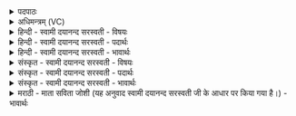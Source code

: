 <details><summary>पदपाठः</summary>

उ॒ग्रः। च॒। भी॒मः। च॒। ध्वा᳖न्त॒ इति॒ धुऽआ॑न्तः। च॒। धुनिः॑। च॒। सा॒स॒ह्वान्। स॒स॒ह्वानिति॑ सस॒ह्वान्। च॒। अ॒भि॒यु॒ग्वेत्य॑भिऽयु॒ग्वा। च॒। वि॒क्षिप॒ इति॑ वि॒क्षिपः॑। स्वाहा॑। ७।
</details>

<details><summary>अधिमन्त्रम् (VC)</summary>

- मरुतो देवताः
- दीर्घतमा ऋषिः
- भुरिग्गायत्री
- षड्जः
</details>

<details><summary>हिन्दी - स्वामी दयानन्द सरस्वती - विषयः</summary>

फिर कौन जीव किस गुणवाले हैं, इस विषय को अगले मन्त्र में कहा है ॥
</details>

<details><summary>हिन्दी - स्वामी दयानन्द सरस्वती - पदार्थः</summary>

पदार्थान्वयभाषाः -  हे मनुष्यो ! मरण को प्राप्त हुआ जीव (स्वाहा) अपने कर्म से (उग्रः) तीव्र स्वभाववाला (च) शान्त (भीमः) भयकारी (च) निर्भय (ध्वान्तः) अन्धकार को प्राप्त (च) प्रकाश को प्राप्त (धुनिः) काँपता (च) निष्कम्प (सासह्वान्) शीघ्र सहनशील (च) न सहनेवाला (अभियुग्वा) सब ओर से नियमधारी (च) सबसे अलग और (विक्षिपः) विक्षेप को प्राप्त होता है ॥७ ॥
</details>

<details><summary>हिन्दी - स्वामी दयानन्द सरस्वती - भावार्थः</summary>

भावार्थभाषाः -  हे मनुष्यो ! जो जीव पापाचरणी हैं वे कठोर, जो धर्मात्मा हैं वे शान्त, जो भय देनेवाले वे भीम शब्द वाच्य, जो भय को प्राप्त हैं वे भीत शब्द वाच्य, जो अभय देनेवाले हैं वे निर्भय, जो अविद्यायुक्त हैं वे अन्धकार से झँपे, जो विद्वान् योगी हैं वे प्रकाशयुक्त, जो जितेन्द्रिय नहीं हैं वे चञ्चल, जो जितेन्द्रिय हैं वे चञ्चलतारहित अपने-अपने कर्मफलों को सहते-भोगते संयुक्त विक्षेप को प्राप्त हुए इस जगत् में नित्य भ्रमण करते हैं, ऐसा जानो ॥७ ॥
</details>

<details><summary>संस्कृत - स्वामी दयानन्द सरस्वती - विषयः</summary>

पुनः के जीवाः किं गुणाः सन्तीत्याह ॥
</details>

<details><summary>संस्कृत - स्वामी दयानन्द सरस्वती - पदार्थः</summary>

पदार्थान्वयभाषाः -  हे मनुष्याः ! मरणं प्राप्तो जीवः स्वाहोग्रश्च ध्वान्तश्च धुनिश्च सासह्वांश्चाभियुग्वा च विक्षिपो जायते ॥७ ॥
</details>

<details><summary>संस्कृत - स्वामी दयानन्द सरस्वती - भावार्थः</summary>

भावार्थभाषाः -  हे मनुष्याः ! ये जीवाः पापाचरणास्त उग्रा, ये धर्माचरणास्ते शान्ता, ये भयप्रदास्ते भीमा, ये भयं प्राप्तास्ते भीता, येऽजितेन्द्रियास्ते चञ्चला, ये जितेन्द्रियास्तेऽचञ्चलाः स्वस्वकर्मफलानि सहमानाः संयुक्ता विक्षेपं प्राप्ताः सन्तोऽत्र जगति नित्यं भ्रमन्तीति विजानीत ॥७ ॥
</details>

<details><summary>मराठी - माता सविता जोशी (यह अनुवाद स्वामी दयानन्द सरस्वती जी के आधार पर किया गया है।) - भावार्थः</summary>

भावार्थभाषाः -  हे माणसांनो ! जे जीव पापाचरणी असतात ते उग्र व कठोर असतात व जे धर्मात्मा असतात ते शांत असतात. काही भयभीत करणारे तर काही निर्भय असतात. काही अविद्यायुक्त अंधःकारात असतात तर काही योगी व विद्वान वगैरे ज्ञान प्रकाशात असतात. जितेंद्रिय नसलेले चंचल व जितेंद्रिय असलेले चंचलतारहित असतात. याप्रमाणे आपापल्या कर्मफलांना भोगत, सहन करत अस्थिरपणे (इकडे-तिकडे भटकत) या जगात जीव भ्रमण करत असतात हे जाणा.
</details>